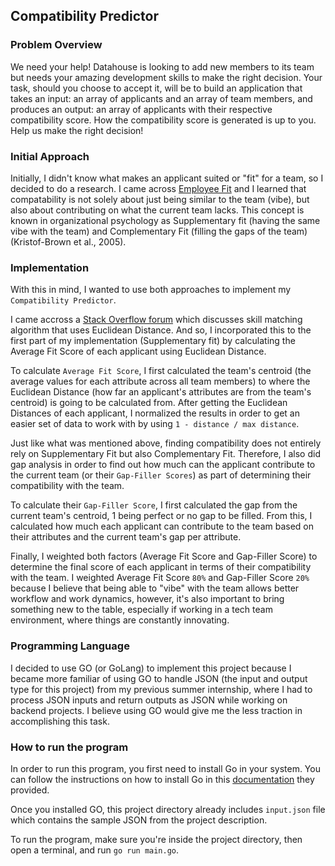 ## Compatibility Predictor

### Problem Overview

We need your help! Datahouse is looking to add new members to its team but needs your
amazing development skills to make the right decision. Your task, should you choose to accept it,
will be to build an application that takes an input: an array of applicants and an array of team
members, and produces an output: an array of applicants with their respective compatibility
score. How the compatibility score is generated is up to you. Help us make the right decision!

### Initial Approach

Initially, I didn't know what makes an applicant suited or "fit" for a team, so I decided to do a research.
I came across <a target="_blank" href="https://www.qic-wd.org/umbrella-summary/employee-fit">Employee Fit</a> and I learned that
compatability is not solely about just being similar to the team (vibe), but also about contributing on what the current team lacks.
This concept is known in organizational psychology as Supplementary fit (having the same vibe with the team) and Complementary Fit (filling the gaps of the team) (Kristof-Brown et al., 2005).

### Implementation

With this in mind, I wanted to use both approaches to implement my `Compatibility Predictor`.

I came accross a <a target="_blank" href="https://stackoverflow.com/questions/10561700/skill-matching-algorithm#:~:text=A%20more%20accurate%20method%20for,coordinate%20to%20the%20passed%20in">Stack Overflow forum</a> which discusses skill matching algorithm that uses Euclidean Distance. And so, I incorporated this to the first part of my implementation (Supplementary fit) by calculating the Average Fit Score of each applicant using Euclidean Distance.

To calculate `Average Fit Score`, I first calculated the team's centroid (the average values for each attribute across all team members) to where the Euclidean Distance (how far an applicant's attributes are from the team's centroid) is going to be calculated from. After getting the Euclidean Distances of each applicant, I normalized the results in order to get an easier set of data to work with by using `1 - distance / max distance`.

Just like what was mentioned above, finding compatibility does not entirely rely on Supplementary Fit but also Complementary Fit. Therefore, I also did gap analysis in order to find out how much can the applicant contribute to the current team (or their `Gap-Filler Scores`) as part of determining their compatibility with the team.

To calculate their `Gap-Filler Score`, I first calculated the gap from the current team's centroid, 1 being perfect or no gap to be filled. From this, I calculated how much each applicant can contribute to the team based on their attributes and the current team's gap per attribute.

Finally, I weighted both factors (Average Fit Score and Gap-Filler Score) to determine the final score of each applicant in terms of their compatibility with the team. I weighted Average Fit Score `80%` and Gap-Filler Score `20%` because I believe that being able to "vibe" with the team allows better workflow and work dynamics, however, it's also important to bring something new to the table, especially if working in a tech team environment, where things are constantly innovating.

### Programming Language

I decided to use GO (or GoLang) to implement this project because I became more familiar of using GO to handle JSON (the input and output type for this project) from my previous summer internship, where I had to process JSON inputs and return outputs as JSON while working on backend projects. I believe using GO would give me the less traction in accomplishing this task.

### How to run the program

In order to run this program, you first need to install Go in your system. You can follow the instructions on how to install Go in this <a target="_blank" href="https://go.dev/doc/install">documentation</a> they provided.

Once you installed GO, this project directory already includes `input.json` file which contains the sample JSON from the project description.

To run the program, make sure you're inside the project directory, then open a terminal, and run `go run main.go`.
